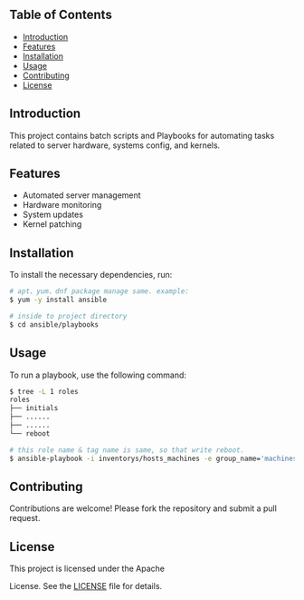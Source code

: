 ## Table of Contents
- [Introduction](#introduction)
- [Features](#features)
- [Installation](#installation)
- [Usage](#usage)
- [Contributing](#contributing)
- [License](#license)

## Introduction
This project contains batch scripts and Playbooks for automating tasks related to server hardware, systems config, and kernels.

## Features
- Automated server management
- Hardware monitoring
- System updates
- Kernel patching

## Installation
To install the necessary dependencies, run:
```bash
# apt、yum、dnf package manage same. example:
$ yum -y install ansible

# inside to project directory
$ cd ansible/playbooks
```

## Usage
To run a playbook, use the following command:
```bash
$ tree -L 1 roles
roles
├── initials
├── ......
├── ......
└── reboot

# this role name & tag name is same, so that write reboot.
$ ansible-playbook -i inventorys/hosts_machines -e group_name='machines' site.yml --tags reboot
```

## Contributing
Contributions are welcome! Please fork the repository and submit a pull request.

## License
This project is licensed under the Apache

 License. See the [LICENSE](LICENSE) file for details.
